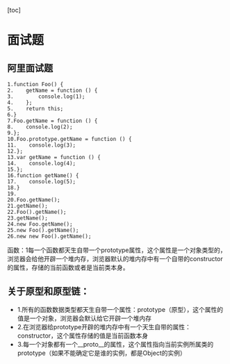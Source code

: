 [toc]
# 面试题
## 阿里面试题
```
1.function Foo() {
2.    getName = function () {
3.        console.log(1);
4.    };
5.    return this;
6.}
7.Foo.getName = function () {
8.    console.log(2);
9.};
10.Foo.prototype.getName = function () {
11.    console.log(3);
12.};
13.var getName = function () {
14.    console.log(4);
15.};
16.function getName() {
17.    console.log(5);
18.}
19.
20.Foo.getName();
21.getName();
22.Foo().getName();
23.getName();
24.new Foo.getName();
25.new Foo().getName();
26.new new Foo().getName();
```
函数：1每一个函数都天生自带一个prototype属性，这个属性是一个对象类型的，浏览器会给他开辟一个堆内存，浏览器默认的堆内存中有一个自带的constructor的属性，存储的当前函数或者是当前类本身。
## 关于原型和原型链：
 * 1.所有的函数数据类型都天生自带一个属性：prototype（原型），这个属性的值是一个对象，浏览器会默认给它开辟一个堆内存
 *  2.在浏览器给prototype开辟的堆内存中有一个天生自带的属性：constructor，这个属性存储的值是当前函数本身
 *  3.每一个对象都有一个__proto__的属性，这个属性指向当前实例所属类的prototype（如果不能确定它是谁的实例，都是Object的实例）
